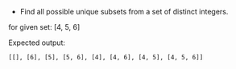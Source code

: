 * Find all possible unique subsets from a set of distinct integers.

for given set: [4, 5, 6]

Expected output:

```
[[], [6], [5], [5, 6], [4], [4, 6], [4, 5], [4, 5, 6]]
```
